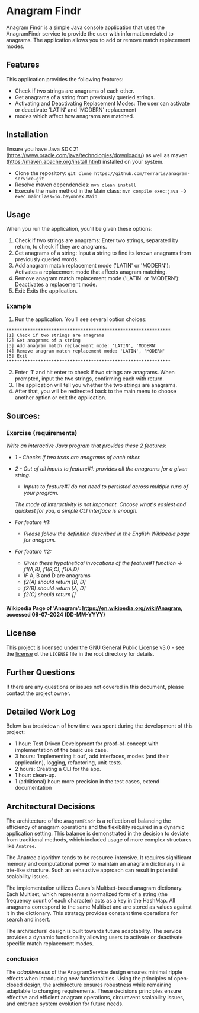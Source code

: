 # Anagram Findr

Anagram Findr is a simple Java console application that uses the AnagramFindr service to provide the user with
information related to anagrams. The application allows you to add or remove match replacement modes.

## Features

This application provides the following features:

- Check if two strings are anagrams of each other.
- Get anagrams of a string from previously queried strings.
- Activating and Deactivating Replacement Modes: The user can activate or deactivate 'LATIN' and 'MODERN' replacement
- modes which affect how anagrams are matched.

## Installation

Ensure you have Java SDK 21 (https://www.oracle.com/java/technologies/downloads/) as well as maven
(https://maven.apache.org/install.html) installed on your system.

- Clone the repository: `git clone https://github.com/Terraris/anagram-service.git`
- Resolve maven dependencies: `mvn clean install`
- Execute the main method in the Main class: `mvn compile exec:java -D exec.mainClass=io.beyonnex.Main`

## Usage

When you run the application, you'll be given these options:

1. Check if two strings are anagrams: Enter two strings, separated by return, to check if they are anagrams.
2. Get anagrams of a string: Input a string to find its known anagrams from previously queried words.
3. Add anagram match replacement mode ('LATIN' or 'MODERN'): Activates a replacement mode that affects anagram matching.
4. Remove anagram match replacement mode ('LATIN' or 'MODERN'): Deactivates a replacement mode.
5. Exit: Exits the application.

### Example

1. Run the application. You'll see several option choices:

  ``` 
  **************************************************************
  [1] Check if two strings are anagrams
  [2] Get anagrams of a string
  [3] Add anagram match replacement mode: 'LATIN', 'MODERN'
  [4] Remove anagram match replacement mode: 'LATIN', 'MODERN'
  [5] Exit
  **************************************************************
  ```

2. Enter '1' and hit enter to check if two strings are anagrams. When prompted, input the two strings, confirming each
   with return.
3. The application will tell you whether the two strings are anagrams.
4. After that, you will be redirected back to the main menu to choose another option or exit the application.

## Sources:

### Exercise (requirements)

*Write an interactive Java program that provides these 2 features:*

- *1 - Checks if two texts are anagrams of each other.*
- *2 - Out of all inputs to feature#1: provides all the anagrams for a given string.*
    - *Inputs to feature#1 do not need to persisted across multiple runs of your program.*

  *The mode of interactivity is not important. Choose what's easiest and quickest for you, a simple CLI interface is
  enough.*
- *For feature #1:*
    - *Please follow the definition described in the English Wikipedia page for anagram.*
- *For feature #2:*
    - *Given these hypothetical invocations of the feature#1 function -> f1(A,B), f1(B,C), f1(A,D)*
    - *IF* A, B and D are anagrams
    - *f2(A) should return [B, D]*
    - *f2(B) should return [A, D]*
    - *f2(C) should return []*

#### Wikipedia Page of 'Anagram': https://en.wikipedia.org/wiki/Anagram, accessed 09-07-2024 (DD-MM-YYYY)

## License

This project is licensed under the GNU General Public License v3.0 - see
the [license](https://www.gnu.org/licenses/gpl-3.0.en.html) ot the `LICENSE` file in the root directory for details.

## Further Questions

If there are any questions or issues not covered in this document, please contact the project owner.

## Detailed Work Log

Below is a breakdown of how time was spent during the development of this project:

- 1 hour: Test Driven Development for proof-of-concept with implementation of the basic use case.
- 3 hours: 'Implementing it out', add interfaces, modes (and their application), logging, refactoring, unit-tests.
- 2 hours: Creating a CLI for the app.
- 1 hour: clean-up.
- 1 (additional) hour: more precision in the test cases, extend documentation

## Architectural Decisions
The architecture of the `AnagramFindr` is a reflection of balancing the efficiency of anagram operations and the 
flexibility required in a dynamic application setting. This balance is demonstrated in the decision to deviate 
from traditional methods, which included usage of more complex structures like `Anatree`.

The Anatree algorithm tends to be resource-intensive. It requires significant memory and computational power to maintain
an anagram dictionary in a trie-like structure. Such an exhaustive approach can result in potential scalability issues.

The implementation utilizes Guava's Multiset-based anagram dictionary. Each Multiset, which represents a normalized
form of a string (the frequency count of each character) acts as a key in the HashMap. All anagrams correspond to
the same Multiset and are stored as values against it in the dictionary. This strategy provides constant time operations
for search and insert.

The architectural design is built towards future adaptability. The service provides a dynamic functionality allowing 
users to activate or deactivate specific match replacement modes. 
### conclusion
The *adaptiveness* of the AnagramService design ensures minimal ripple effects when introducing new functionalities. 
Using the principles of open-closed design, the architecture ensures robustness while remaining adaptable to changing 
requirements. These decisions principles ensure effective and efficient anagram operations, 
circumvent scalability issues, and embrace system evolution for future needs. 